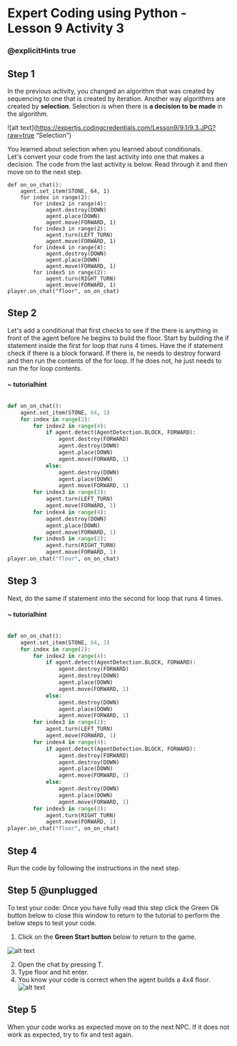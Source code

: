 # Expert Coding using Python - Lesson 9 Activity 3
### @explicitHints true



## Step 1

In the previous activity, you changed an algorithm that was created by sequencing to one that is created by iteration.  Another way algorithms are created by **selection**.  Selection is when there is **a decision to be made** in the algorithm.  

![alt text](https://expertjs.codingcredentials.com/Lesson9/9.1/9.3.JPG?raw=true  “Selection")

You learned about selection when you learned about conditionals.  
Let's convert your code from the last activity into one that makes a decision.  The code from the last activity is below. Read through it and then move on to the next step.



```template
def on_on_chat():
    agent.set_item(STONE, 64, 1)
    for index in range(2):
        for index2 in range(4):
            agent.destroy(DOWN)
            agent.place(DOWN)
            agent.move(FORWARD, 1)
        for index3 in range(2):
            agent.turn(LEFT_TURN)
            agent.move(FORWARD, 1)
        for index4 in range(4):
            agent.destroy(DOWN)
            agent.place(DOWN)
            agent.move(FORWARD, 1)
        for index5 in range(2):
            agent.turn(RIGHT_TURN)
            agent.move(FORWARD, 1)
player.on_chat("floor", on_on_chat)

```

## Step 2

Let's add a conditional that first checks to see if the there is anything in front of the agent before he begins to build the floor. Start by building the if statement inside the first for loop that runs 4 times.  Have the if statement check if there is a block forward.  If there is, he needs to destroy forward and then run the contents of the for loop. If he does not, he just needs to run the for loop contents. 


#### ~ tutorialhint

```python 

def on_on_chat():
    agent.set_item(STONE, 64, 1)
    for index in range(2):
        for index2 in range(4):
            if agent.detect(AgentDetection.BLOCK, FORWARD):
                agent.destroy(FORWARD)
                agent.destroy(DOWN)
                agent.place(DOWN)
                agent.move(FORWARD, 1)
            else:
                agent.destroy(DOWN)
                agent.place(DOWN)
                agent.move(FORWARD, 1)
        for index3 in range(2):
            agent.turn(LEFT_TURN)
            agent.move(FORWARD, 1)
        for index4 in range(4):
            agent.destroy(DOWN)
            agent.place(DOWN)
            agent.move(FORWARD, 1)
        for index5 in range(2):
            agent.turn(RIGHT_TURN)
            agent.move(FORWARD, 1)
player.on_chat("floor", on_on_chat)

```

## Step 3
Next, do the same if statement into the second for loop that runs  4 times.  

#### ~ tutorialhint

```python 

def on_on_chat():
    agent.set_item(STONE, 64, 1)
    for index in range(2):
        for index2 in range(4):
            if agent.detect(AgentDetection.BLOCK, FORWARD):
                agent.destroy(FORWARD)
                agent.destroy(DOWN)
                agent.place(DOWN)
                agent.move(FORWARD, 1)
            else:
                agent.destroy(DOWN)
                agent.place(DOWN)
                agent.move(FORWARD, 1)
        for index3 in range(2):
            agent.turn(LEFT_TURN)
            agent.move(FORWARD, 1)
        for index4 in range(4):
            if agent.detect(AgentDetection.BLOCK, FORWARD):
                agent.destroy(FORWARD)
                agent.destroy(DOWN)
                agent.place(DOWN)
                agent.move(FORWARD, 1)
            else:
                agent.destroy(DOWN)
                agent.place(DOWN)
                agent.move(FORWARD, 1)
        for index5 in range(2):
            agent.turn(RIGHT_TURN)
            agent.move(FORWARD, 1)
player.on_chat("floor", on_on_chat)
```


## Step 4

Run the code by following the instructions in the next step.


## Step 5 @unplugged
To test your code:
Once you have fully read this step click the Green Ok button below to close this window to return to the tutorial to perform the below steps to test your code.

1. Click on the **Green Start button** below to return to the game.

  

![alt text](https://expertjs.codingcredentials.com/Lesson1/1.1/1.JPG?raw=true  "Start")

2. Open the chat by pressing T. 
3. Type floor and hit enter. 
4. You know your code is correct when the agent builds a 4x4 floor. 
    ![alt text](https://expertjs.codingcredentials.com/Lesson9/9.1/9.1.2.png?raw=true  "code")

## Step 5

When your code works as expected move on to the next NPC. 
If it does not work as expected, try to fix and test again.

